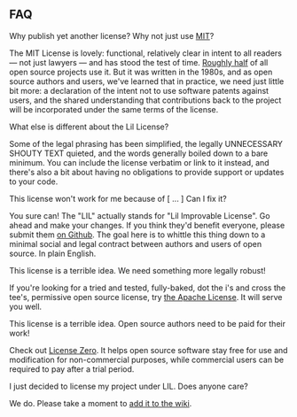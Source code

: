 FAQ
---

Why publish yet another license? Why not just use [MIT](http://mitlicense.org)?

The MIT License is lovely: functional, relatively clear in intent to all readers
— not just lawyers — and has stood the test of time.
[Roughly half](https://github.com/blog/1964-open-source-license-usage-on-github-com)
of all open source projects use it. But it was written in the 1980s, and as open
source authors and users, we've learned that in practice, we need just little
bit more: a declaration of the intent not to use software patents against users,
and the shared understanding that contributions back to the project will be
incorporated under the same terms of the license.


What else is different about the Lil License?

Some of the legal phrasing has been simplified, the legally UNNECESSARY SHOUTY
TEXT quieted, and the words generally boiled down to a bare minimum. You can
include the license verbatim or link to it instead, and there's also a bit about
having no obligations to provide support or updates to your code.


This license won't work for me because of [ ... ] Can I fix it?

You sure can! The "LIL" actually stands for "Lil Improvable License". Go ahead
and make your changes. If you think they'd benefit everyone, please submit them
[on Github](https://github.com/jashkenas/lil-license). The goal here is to
whittle this thing down to a minimal social and legal contract between authors
and users of open source. In plain English.


This license is a terrible idea. We need something more legally robust!

If you're looking for a tried and tested, fully-baked, dot the i's and cross
the tee's, permissive open source license, try
[the Apache License](https://www.apache.org/licenses/LICENSE-2.0). It will serve
you well.


This license is a terrible idea. Open source authors need to be paid for their
work!

Check out [License Zero](https://licensezero.com/). It helps open source
software stay free for use and modification for non-commercial purposes, while
commercial users can be required to pay after a trial period.


I just decided to license my project under LIL. Does anyone care?

We do. Please take a moment to [add it to the wiki](http://example.com).
